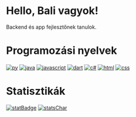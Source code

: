 # Hello, Bali vagyok!

Backend és app fejlesztőnek tanulok.

# Programozási nyelvek
<a href="#" target="_blank"><img align="center" src="https://img.shields.io/badge/Python-grey?style=for-the-badge&logo=python" alt="py"/></a>
<a href="#" target="_blank"><img align="center" src="https://img.shields.io/badge/Java-grey?style=for-the-badge&logo=java" alt="java"/></a>
<a href="#" target="_blank"><img align="center" src="https://img.shields.io/badge/JavaScript-grey?style=for-the-badge&logo=javascript" alt="javascript"/></a>
<a href="#" target="_blank"><img align="center" src="https://img.shields.io/badge/Dart-grey?style=for-the-badge&logo=dart" alt="dart"/></a>
<a href="#" target="_blank"><img align="center" src="https://img.shields.io/badge/C Sharp-grey?style=for-the-badge&logo=csharp" alt="c#"/></a>
<a href="#" target="_blank"><img align="center" src="https://img.shields.io/badge/HTML-grey?style=for-the-badge&logo=html5" alt="html"/></a>
<a href="#" target="_blank"><img align="center" src="https://img.shields.io/badge/CSS-grey?style=for-the-badge&logo=css3" alt="css"/></a>

# Statisztikák
<a href="#" target="_blank"><img align="center" src="https://wakatime.com/badge/github/1bali1/1bali1.svg" alt="statBadge"/></a>
<a width=10px height=10px href="#" target="_blank"><img align="center" src="https://wakatime.com/share/@072df440-838d-4c16-bc34-137a5d0c01a1/53f1b7be-0607-4f06-8467-af9aa9cc0597.svg" alt="statsChar"/></a>
